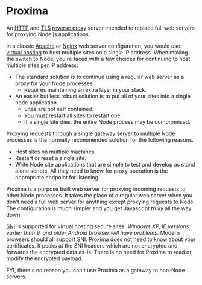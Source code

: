 Proxima
=======

An [HTTP](http://en.wikipedia.org/wiki/Http) and [TLS](http://en.wikipedia.org/wiki/Transport_Layer_Security) [reverse proxy](http://en.wikipedia.org/wiki/Reverse_proxy) server intended to replace full web servers for proxying Node.js applications.

In a classic [Apache](http://httpd.apache.org/) or [Nginx](http://wiki.nginx.org/Main) web server configuration, you would use [virtual hosting](http://en.wikipedia.org/wiki/Virtual_Hosting) to host multiple sites on a single IP address. When making the switch to Node, you're faced with a few choices for continuing to host multiple sites per IP address:

* The standard solution is to continue using a regular web server as a proxy for your Node processes.
	* Requires maintaining an extra layer in your stack.
* An easier but less robust solution is to put all of your sites into a single node application.
	* Sites are not self contained.
	* You must restart all sites to restart one.
	* If a single site dies, the entire Node process may be compromised.

Proxying requests through a single gateway server to multiple Node processes is the normally recommended solution for the following reasons.

* Host sites on multiple machines.
* Restart or reset a single site.
* Write Node site applications that are simple to test and develop as stand alone scripts. All they need to know for proxy operation is the appropriate endpoint for listening.

Proxima is a purpose built web server for proxying incoming requests to other Node processes. It takes the place of a regular web server when you don't need a full web server for anything except proxying requests to Node. The configuration is much simpler and you get Javascript _trully_ all the way down.

[SNI](http://en.wikipedia.org/wiki/Server_Name_Indication) is supported for virtual hosting secure sites. _Windows XP, IE versions earlier than 9, and older Android browser will have problems._ Modern browsers should all support SNI. Proxima does not need to know about your certificates. It peaks at the SNI headers which are not encrypted and forwards the encrypted data as-is. There is no need for Proxima to read or modify the encrypted payload.

FYI, there's no reason you can't use Proxima as a gateway to non-Node servers.
